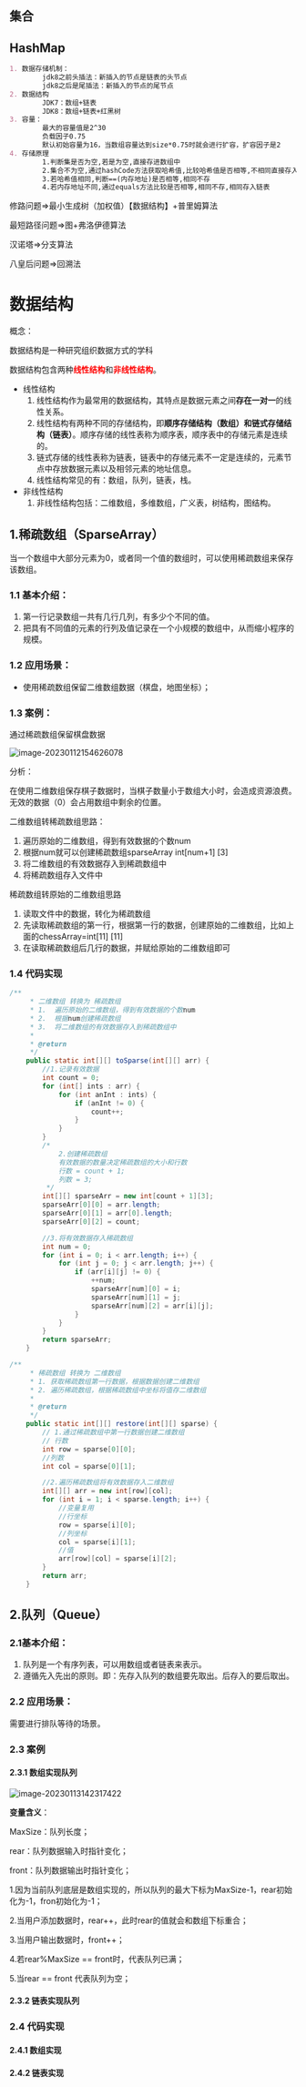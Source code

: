 ## 集合

## HashMap

```markdown
1. 数据存储机制：
		jdk8之前头插法：新插入的节点是链表的头节点
		jdk8之后是尾插法：新插入的节点的尾节点
2. 数据结构
		JDK7：数组+链表
		JDK8：数组+链表+红黑树
3. 容量：
		最大的容量值是2^30
		负载因子0.75
		默认初始容量为16，当数组容量达到size*0.75时就会进行扩容，扩容因子是2
4. 存储原理
		1.判断集是否为空,若是为空,直接存进数组中
		2.集合不为空,通过hashCode方法获取哈希值,比较哈希值是否相等,不相同直接存入数组
		3.若哈希值相同,判断==(内存地址)是否相等,相同不存
		4.若内存地址不同,通过equals方法比较是否相等,相同不存,相同存入链表
```



修路问题=>最小生成树（加权值）【数据结构】+普里姆算法

最短路径问题=>图+弗洛伊德算法

汉诺塔=>分支算法

八皇后问题=>回溯法











# 数据结构

概念：

数据结构是一种研究组织数据方式的学科

数据结构包含两种<font color="red">**线性结构**</font>和<font color="red">**非线性结构**</font>。

-   线性结构
    1.  线性结构作为最常用的数据结构，其特点是数据元素之间**存在一对一**的线性关系。
    2.  线性结构有两种不同的存储结构，即**顺序存储结构（数组）**和**链式存储结构（链表）**。顺序存储的线性表称为顺序表，顺序表中的存储元素是连续的。
    3.  链式存储的线性表称为链表，链表中的存储元素不一定是连续的，元素节点中存放数据元素以及相邻元素的地址信息。
    4.  线性结构常见的有：数组，队列，链表，栈。
-   非线性结构
    1.  非线性结构包括：二维数组，多维数组，广义表，树结构，图结构。





## 1.稀疏数组（SparseArray）

当一个数组中大部分元素为0，或者同一个值的数组时，可以使用稀疏数组来保存该数组。

### 1.1 基本介绍：

1.  第一行记录数组一共有几行几列，有多少个不同的值。
2.  把具有不同值的元素的行列及值记录在一个小规模的数组中，从而缩小程序的规模。

### 1.2 应用场景：

- 使用稀疏数组保留二维数组数据（棋盘，地图坐标）；

### 1.3 案例：

通过稀疏数组保留棋盘数据

![image-20230112154626078](数据结构.assets/image-20230112154626078.png)

分析：

在使用二维数组保存棋子数据时，当棋子数量小于数组大小时，会造成资源浪费。无效的数据（0）会占用数组中剩余的位置。



二维数组转稀疏数组思路：

1.  遍历原始的二维数组，得到有效数据的个数num
2.  根据num就可以创建稀疏数组sparseArray int[num+1] [3]
3.  将二维数组的有效数据存入到稀疏数组中
4.  将稀疏数组存入文件中

稀疏数组转原始的二维数组思路

1.  读取文件中的数据，转化为稀疏数组
2.  先读取稀疏数组的第一行，根据第一行的数据，创建原始的二维数组，比如上面的chessArray=int[11] [11]
3.  在读取稀疏数组后几行的数据，并赋给原始的二维数组即可



### 1.4 代码实现

```java
/**
     * 二维数组 转换为 稀疏数组
     * 1.  遍历原始的二维数组，得到有效数据的个数num
     * 2.  根据num创建稀疏数组
     * 3.  将二维数组的有效数据存入到稀疏数组中
     *
     * @return
     */
    public static int[][] toSparse(int[][] arr) {
        //1.记录有效数据
        int count = 0;
        for (int[] ints : arr) {
            for (int anInt : ints) {
                if (anInt != 0) {
                    count++;
                }
            }
        }
        /*
            2.创建稀疏数组
            有效数据的数量决定稀疏数组的大小和行数
            行数 = count + 1;
            列数 = 3;
         */
        int[][] sparseArr = new int[count + 1][3];
        sparseArr[0][0] = arr.length;
        sparseArr[0][1] = arr[0].length;
        sparseArr[0][2] = count;

        //3.将有效数据存入稀疏数组
        int num = 0;
        for (int i = 0; i < arr.length; i++) {
            for (int j = 0; j < arr.length; j++) {
                if (arr[i][j] != 0) {
                    ++num;
                    sparseArr[num][0] = i;
                    sparseArr[num][1] = j;
                    sparseArr[num][2] = arr[i][j];
                }
            }
        }
        return sparseArr;
    }
```



```java
/**
     * 稀疏数组 转换为 二维数组
     * 1. 获取稀疏数组第一行数据，根据数据创建二维数组
     * 2. 遍历稀疏数组，根据稀疏数组中坐标将值存二维数组
     *
     * @return
     */
    public static int[][] restore(int[][] sparse) {
        // 1.通过稀疏数组中第一行数据创建二维数组
        // 行数
        int row = sparse[0][0];
        //列数
        int col = sparse[0][1];

        //2.遍历稀疏数组将有效数据存入二维数组
        int[][] arr = new int[row][col];
        for (int i = 1; i < sparse.length; i++) {
            //变量复用
            //行坐标
            row = sparse[i][0];
            //列坐标
            col = sparse[i][1];
            //值
            arr[row][col] = sparse[i][2];
        }
        return arr;
    }
```

## 2.队列（Queue）

### 2.1基本介绍：

1.  队列是一个有序列表，可以用数组或者链表来表示。
2.  遵循先入先出的原则。即：先存入队列的数组要先取出。后存入的要后取出。

### 2.2 应用场景：

需要进行排队等待的场景。

### 2.3 案例

#### 2.3.1 数组实现队列

![image-20230113142317422](数据结构.assets/image-20230113142317422.png)

**变量含义**：

MaxSize：队列长度；

rear：队列数据输入时指针变化；

front：队列数据输出时指针变化；

1.因为当前队列底层是数组实现的，所以队列的最大下标为MaxSize-1，rear初始化为-1，fron初始化为-1；

2.当用户添加数据时，rear++，此时rear的值就会和数组下标重合；

3.当用户输出数据时，front++；

4.若rear%MaxSize == front时，代表队列已满；

5.当rear == front 代表队列为空；

#### 2.3.2 链表实现队列

### 2.4 代码实现

#### 2.4.1 数组实现

#### 2.4.2 链表实现